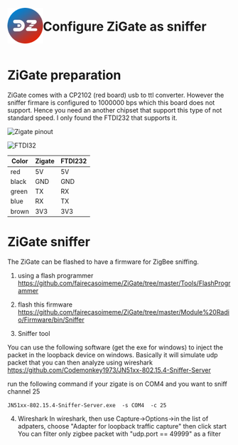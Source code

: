 <a href="Home.md"><img align="left" width="80" height="80" src="../Images/zigbee4domoticz-logo.png" alt="Logo"></a>

# Configure ZiGate as sniffer

</br>

# ZiGate preparation
ZiGate comes with a CP2102 (red board) usb to ttl converter.
However the sniffer firmare is configured to 1000000 bps which this board does not support.
Hence you need an another chipset that support this type of not standard speed.
I only found the FTDI232 that supports it.

![Zigate pinout](/Images/zigate_pinout.jpg)

![FTDI32](/Images/FTDI232.jpg)

| Color |Zigate  | FTDI232   |
|---|---|---|
| red | 5V  | 5V  |
| black | GND  | GND  |
| green | TX  | RX  |
| blue | RX  | TX  |
| brown | 3V3  | 3V3  |



# ZiGate sniffer
The ZiGate can be flashed to have a firmware for ZigBee sniffing.

1. using a flash programmer
https://github.com/fairecasoimeme/ZiGate/tree/master/Tools/FlashProgrammer

2. flash this firmware
https://github.com/fairecasoimeme/ZiGate/tree/master/Module%20Radio/Firmware/bin/Sniffer

3. Sniffer tool

You can use the following software (get the exe for windows) to inject the packet in the loopback device on windows. Basically it will simulate udp packet that you can then analyze using wireshark
https://github.com/Codemonkey1973/JN51xx-802.15.4-Sniffer-Server

run the following command if your zigate is on COM4 and you want to sniff channel 25
```
JN51xx-802.15.4-Sniffer-Server.exe  -s COM4  -c 25
```


4. Wireshark
In wireshark, then use Capture->Options->in the list of adpaters, choose "Adapter for loopback traffic capture"
then click start
You can filter only zigbee packet with "udp.port == 49999" as a filter
